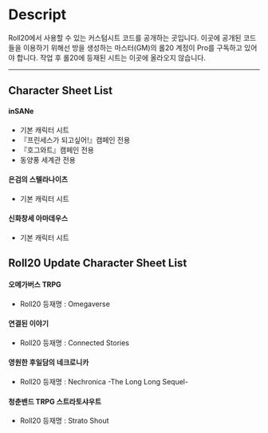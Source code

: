 # Descript
Roll20에서 사용할 수 있는 커스텀시트 코드를 공개하는 곳입니다.
이곳에 공개된 코드들을 이용하기 위해선 방을 생성하는 마스터(GM)의 롤20 계정이 Pro를 구독하고 있어야 합니다.
작업 후 롤20에 등재된 시트는 이곳에 올라오지 않습니다.

* * *

## Character Sheet List
#### inSANe
* 기본 캐릭터 시트
* 『프린세스가 되고싶어!』캠페인 전용
* 『호그와트』캠페인 전용
* 동양풍 세계관 전용

#### 은검의 스텔라나이츠
* 기본 캐릭터 시트

#### 신화창세 아마데우스
* 기본 캐릭터 시트


## Roll20 Update Character Sheet List
#### 오메가버스 TRPG
* Roll20 등재명 : Omegaverse

#### 연결된 이야기
* Roll20 등재명 : Connected Stories

#### 영원한 후일담의 네크로니카
* Roll20 등재명 : Nechronica -The Long Long Sequel-

#### 청춘밴드 TRPG 스트라토샤우트
* Roll20 등재명 : Strato Shout
